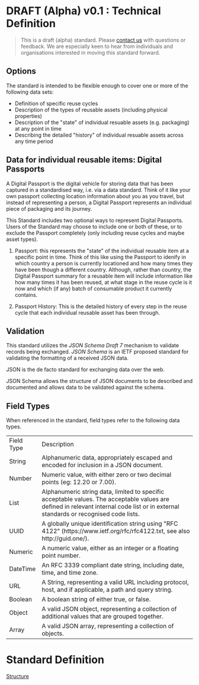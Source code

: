 # DRAFT (Alpha) v0.1 : Technical Definition

> This is a draft (alpha) standard. Please [contact us](https://reath.id/contact) with questions or feedback. We are especially keen to hear from individuals and organisations interested in moving this standard forward.

## Options

 The standard is intended to be flexible enough to cover one or more of the following data sets:

 - Definition of specific reuse cycles
 - Description of the types of reusable assets (including physical properties)
 - Description of the "state" of individual resuable assets (e.g. packaging) at any point in time
 - Describing the detailed "history" of individual resuable assets across any time period

 ## Data for individual reusable items: Digital Passports

A Digital Passport is the digital vehicle for storing data that has been captured in a standardised way, i.e. via a data standard. Think of it like your own passport collecting location information about you as you travel, but instead of representing a person, a Digital Passport represents an individual piece of packaging and its journey.

This Standard includes two optional ways to represent Digital Passports. Users of the Standard may choose to include one or both of these, or to exclude the Passport completely (only including reuse cycles and maybe asset types).

1. Passport: this represents the "state" of the individual reusable item at a specific point in time. Think of this like using the Passport to idenify in which country a person is currently locationed and how many times they have been though a different country. Although, rather than country, the Digital Passport summary for a reusable item will include information like how many times it has been reused, at what stage in the reuse cycle is it now and which (if any) batch of consumable product it currently contains.

1. Passport History: This is the detailed history of every step in the reuse cycle that each individual reusable asset has been through.

## Validation

This standard utilizes the *JSON Schema Draft 7* mechanism to validate records being exchanged. *JSON Schema* is an IETF proposed standard for validating the formatting of a received JSON data.

JSON is the de facto standard for exchanging data over the web.

JSON Schema allows the structure of JSON documents to be described and documented and allows data to be validated against the schema. 

## Field Types

When referenced in the standard, field types refer to the following data types.

<table>
  <tr>
    <td>Field Type</td>
    <td>Description</td>
  </tr>
  <tr>
    <td>String</td>
    <td>Alphanumeric data, appropriately escaped and encoded for inclusion in a JSON document. </td>
  </tr>
  <tr>
    <td>Number</td>
    <td>Numeric value, with either zero or two decimal points (eg: 12.20 or 7.00). </td>
  </tr>
  <tr>
    <td>List</td>
    <td>Alphanumeric string data, limited to specific acceptable values. The acceptable values are defined in relevant internal code list or in external standards or recognised code lists.</td>
  </tr>
  <tr>
    <td>UUID</td>
    <td>A globally unique identification string using "RFC 4122" (https://www.ietf.org/rfc/rfc4122.txt, see also http://guid.one/).</td>
  </tr>
  <tr>
    <td>Numeric</td>
    <td>A numeric value, either as an integer or a  floating point number.</td>
  </tr>
  <tr>
    <td>DateTime</td>
    <td>An RFC 3339 compliant date string, including date, time, and time zone.</td>
  </tr>
  <tr>
    <td>URL</td>
    <td>A String, representing a valid URL including protocol, host, and if applicable, a path and query string.</td>
  </tr>
  <tr>
    <td>Boolean</td>
    <td>A boolean string of either true, or false.</td>
  </tr>
  <tr>
    <td>Object</td>
    <td>A valid JSON object, representing a collection of additional values that are grouped together.</td>
  </tr>
  <tr>
    <td>Array</td>
    <td>A valid JSON array, representing a collection of objects.</td>
  </tr>
</table>



# Standard Definition

[Structure](standard)
